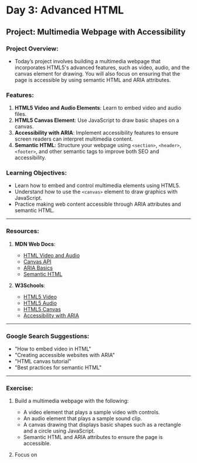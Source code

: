# Day 3: Advanced HTML

## Project: Multimedia Webpage with Accessibility

### Project Overview:
- Today’s project involves building a multimedia webpage that incorporates HTML5's advanced features, such as video, audio, and the canvas element for drawing. You will also focus on ensuring that the page is accessible by using semantic HTML and ARIA attributes.

### Features:
1. **HTML5 Video and Audio Elements**: Learn to embed video and audio files.
2. **HTML5 Canvas Element**: Use JavaScript to draw basic shapes on a canvas.
3. **Accessibility with ARIA**: Implement accessibility features to ensure screen readers can interpret multimedia content.
4. **Semantic HTML**: Structure your webpage using `<section>`, `<header>`, `<footer>`, and other semantic tags to improve both SEO and accessibility.

### Learning Objectives:
- Learn how to embed and control multimedia elements using HTML5.
- Understand how to use the `<canvas>` element to draw graphics with JavaScript.
- Practice making web content accessible through ARIA attributes and semantic HTML.

---

### Resources:
1. **MDN Web Docs**:
   - [HTML Video and Audio](https://developer.mozilla.org/en-US/docs/Learn/HTML/Multimedia_and_embedding/Video_and_audio_content)
   - [Canvas API](https://developer.mozilla.org/en-US/docs/Web/API/Canvas_API)
   - [ARIA Basics](https://developer.mozilla.org/en-US/docs/Web/Accessibility/ARIA)
   - [Semantic HTML](https://developer.mozilla.org/en-US/docs/Glossary/Semantics)
   
2. **W3Schools**:
   - [HTML5 Video](https://www.w3schools.com/html/html5_video.asp)
   - [HTML5 Audio](https://www.w3schools.com/html/html5_audio.asp)
   - [HTML5 Canvas](https://www.w3schools.com/html/html5_canvas.asp)
   - [Accessibility with ARIA](https://www.w3schools.com/accessibility/accessibility_aria.asp)

---

### Google Search Suggestions:
- "How to embed video in HTML"
- "Creating accessible websites with ARIA"
- "HTML canvas tutorial"
- "Best practices for semantic HTML"

---

### Exercise:
1. Build a multimedia webpage with the following:
   - A video element that plays a sample video with controls.
   - An audio element that plays a sample sound clip.
   - A canvas drawing that displays basic shapes such as a rectangle and a circle using JavaScript.
   - Semantic HTML and ARIA attributes to ensure the page is accessible.
   
2. Focus on
